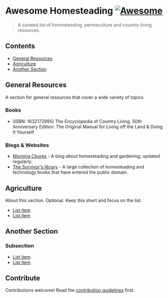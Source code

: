 # Awesome Homesteading [![Awesome](https://awesome.re/badge.svg)](https://awesome.re)

> A curated list of homesteading, permaculture and country-living resources.


## Contents

- [General Resources](#General-Resources)
- [Agriculture](#Agriculture)
- [Another Section](#another-section)

## General Resources

A section for general resources that cover a wide variety of topics.

### Books

- (ISBN: 1632172895) The Encyclopedia of Country Living, 50th Anniversary Edition: The Original Manual for Living off the Land & Doing It Yourself

### Blogs & Websites

- [Morning Chores](https://morningchores.com/) - A blog about homesteading and gardening; updated regularly.
- [The Survivor's library](http://www.survivorlibrary.com/library-download.html) - A large collection of homesteading and technology books that have entered the public domain.

## Agriculture

About this section. Optional. Keep this short and focus on the list.

- [List item](http://example.com)
- [List item](http://example.com)


## Another Section

### Subsection

- [List item](http://example.com)
- [List item](http://example.com)


## Contribute

Contributions welcome! Read the [contribution guidelines](contributing.md) first.
